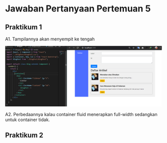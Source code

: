 # Jawaban Pertanyaan Pertemuan 5

## Praktikum 1

A1. Tampilannya akan menyempit ke tengah

<img src='./prak1a.png'>

A2. Perbedaannya kalau container fluid menerapkan full-width sedangkan untuk container tidak.

## Praktikum 2

